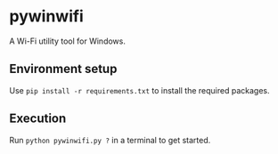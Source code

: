 # pywinwifi
A Wi-Fi utility tool for Windows.

## Environment setup
Use `pip install -r requirements.txt` to install the required packages.

## Execution
Run `python pywinwifi.py ?` in a terminal to get started.
